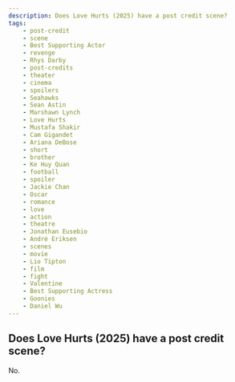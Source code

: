 ```yaml
---
description: Does Love Hurts (2025) have a post credit scene?
tags: 
    - post-credit
    - scene
    - Best Supporting Actor
    - revenge
    - Rhys Darby
    - post-credits
    - theater
    - cinema
    - spoilers
    - Seahawks
    - Sean Astin
    - Marshawn Lynch
    - Love Hurts
    - Mustafa Shakir
    - Cam Gigandet
    - Ariana DeBose
    - short
    - brother
    - Ke Huy Quan
    - football
    - spoiler
    - Jackie Chan
    - Oscar
    - romance
    - love
    - action
    - theatre
    - Jonathan Eusebio
    - André Eriksen
    - scenes
    - movie
    - Lio Tipton
    - film
    - fight
    - Valentine
    - Best Supporting Actress
    - Goonies
    - Daniel Wu
---
```


## Does Love Hurts (2025) have a post credit scene?

No.
